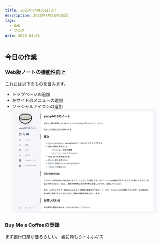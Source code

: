 ```yaml
---
title: 2025年04月05日(土)
description: 2025年4月5日の日記
tags:
  - Web
  - ブログ
date: 2025-04-05
---
```

## 今日の作業
### Web版ノートの機能性向上
これには以下のものを含みます。
- トップページの追加
- 左サイドのメニューの追加
- ソーシャルアイコンの追加
![](../../assets/Pasted%20image%2020250405155132.png)
### Buy Me a Coffeeの登録
まず銀行口座が要るらしい。
親に頼もうトホホギス